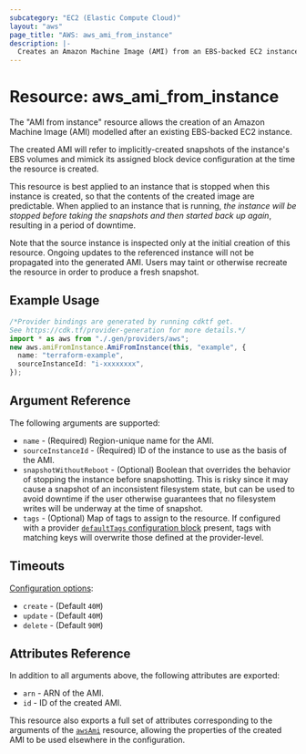 ```yaml
---
subcategory: "EC2 (Elastic Compute Cloud)"
layout: "aws"
page_title: "AWS: aws_ami_from_instance"
description: |-
  Creates an Amazon Machine Image (AMI) from an EBS-backed EC2 instance
---
```


# Resource: aws\_ami\_from\_instance

The "AMI from instance" resource allows the creation of an Amazon Machine
Image (AMI) modelled after an existing EBS-backed EC2 instance.

The created AMI will refer to implicitly-created snapshots of the instance's
EBS volumes and mimick its assigned block device configuration at the time
the resource is created.

This resource is best applied to an instance that is stopped when this instance
is created, so that the contents of the created image are predictable. When
applied to an instance that is running, *the instance will be stopped before taking
the snapshots and then started back up again*, resulting in a period of
downtime.

Note that the source instance is inspected only at the initial creation of this
resource. Ongoing updates to the referenced instance will not be propagated into
the generated AMI. Users may taint or otherwise recreate the resource in order
to produce a fresh snapshot.

## Example Usage

```typescript
/*Provider bindings are generated by running cdktf get.
See https://cdk.tf/provider-generation for more details.*/
import * as aws from "./.gen/providers/aws";
new aws.amiFromInstance.AmiFromInstance(this, "example", {
  name: "terraform-example",
  sourceInstanceId: "i-xxxxxxxx",
});

```

## Argument Reference

The following arguments are supported:

* `name` - (Required) Region-unique name for the AMI.
* `sourceInstanceId` - (Required) ID of the instance to use as the basis of the AMI.
* `snapshotWithoutReboot` - (Optional) Boolean that overrides the behavior of stopping
  the instance before snapshotting. This is risky since it may cause a snapshot of an
  inconsistent filesystem state, but can be used to avoid downtime if the user otherwise
  guarantees that no filesystem writes will be underway at the time of snapshot.
* `tags` - (Optional) Map of tags to assign to the resource. If configured with a provider [`defaultTags` configuration block](https://registry.terraform.io/providers/hashicorp/aws/latest/docs#default_tags-configuration-block) present, tags with matching keys will overwrite those defined at the provider-level.

## Timeouts

[Configuration options](https://developer.hashicorp.com/terraform/language/resources/syntax#operation-timeouts):

* `create` - (Default `40M`)
* `update` - (Default `40M`)
* `delete` - (Default `90M`)

## Attributes Reference

In addition to all arguments above, the following attributes are exported:

* `arn` - ARN of the AMI.
* `id` - ID of the created AMI.

This resource also exports a full set of attributes corresponding to the arguments of the
[`awsAmi`](/docs/providers/aws/r/ami.html) resource, allowing the properties of the created AMI to be used elsewhere in the
configuration.
